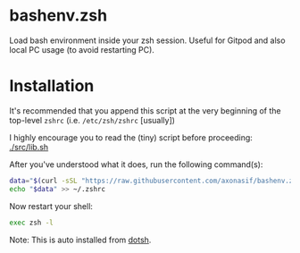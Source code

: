 # bashenv.zsh

Load bash environment inside your zsh session. Useful for Gitpod and also local PC usage (to avoid restarting PC).

# Installation

It's recommended that you append this script at the very beginning of the top-level `zshrc` (i.e. `/etc/zsh/zshrc` [usually])

I highly encourage you to read the (tiny) script before proceeding: [./src/lib.sh](./src/lib.sh)

After you've understood what it does, run the following command(s):

```bash
data="$(curl -sSL "https://raw.githubusercontent.com/axonasif/bashenv.zsh/master/src/lib.sh")bashenv.zsh"
echo "$data" >> ~/.zshrc
```

Now restart your shell:

```bash
exec zsh -l
```

Note: This is auto installed from [dotsh](https://github.com/axonasif/dotsh).
